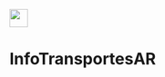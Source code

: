 <img src="https://github.com/user-attachments/assets/0fd7b5ba-a73c-4873-97af-ad644735a44d" style="width:2rem;"><h1> InfoTransportesAR</h1>

